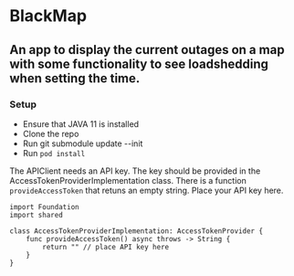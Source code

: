# BlackMap
## An app to display the current outages on a map with some functionality to see loadshedding when setting the time.


### Setup

- Ensure that JAVA 11 is installed
- Clone the repo
- Run git submodule update --init
- Run `pod install`

The APIClient needs an API key. The key should be provided in the AccessTokenProviderImplementation class. There is a function `provideAccessToken` that retuns an empty string. Place your API key here.

```
import Foundation
import shared

class AccessTokenProviderImplementation: AccessTokenProvider {
    func provideAccessToken() async throws -> String {
        return "" // place API key here
    }
}
```
